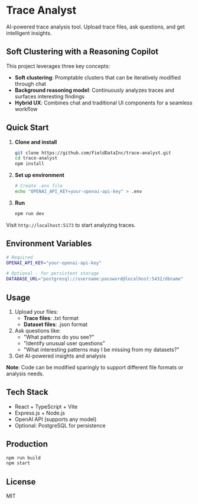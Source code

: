 # Trace Analyst


AI-powered trace analysis tool. Upload trace files, ask questions, and get intelligent insights.

## Soft Clustering with a Reasoning Copilot

This project leverages three key concepts:

* **Soft clustering**: Promptable clusters that can be iteratively modified through chat
* **Background reasoning model**: Continuously analyzes traces and surfaces interesting findings
* **Hybrid UX**: Combines chat and traditional UI components for a seamless workflow

## Quick Start

1. **Clone and install**
   ```bash
   git clone https://github.com/FieldDataInc/trace-analyst.git
   cd trace-analyst
   npm install
   ```

2. **Set up environment**
   ```bash
   # Create .env file
   echo "OPENAI_API_KEY=your-openai-api-key" > .env
   ```

3. **Run**
   ```bash
   npm run dev
   ```

Visit `http://localhost:5173` to start analyzing traces.

## Environment Variables

```bash
# Required
OPENAI_API_KEY="your-openai-api-key"

# Optional - for persistent storage
DATABASE_URL="postgresql://username:password@localhost:5432/dbname"
```

## Usage

1. Upload your files:
   - **Trace files**: .txt format 
   - **Dataset files**: .json format
2. Ask questions like:
   - "What patterns do you see?"
   - "Identify unusual user questions"
   - "What interesting patterns may I be missing from my datasets?"
3. Get AI-powered insights and analysis

**Note**: Code can be modified sparingly to support different file formats or analysis needs.

## Tech Stack

- React + TypeScript + Vite
- Express.js + Node.js  
- OpenAI API (supports any model)
- Optional: PostgreSQL for persistence

## Production

```bash
npm run build
npm start
```

## License

MIT 